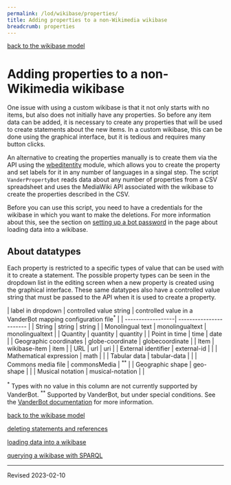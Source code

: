 ```yaml
---
permalink: /lod/wikibase/properties/
title: Adding properties to a non-Wikimedia wikibase
breadcrumb: properties
---
```


[back to the wikibase model](../)

# Adding properties to a non-Wikimedia wikibase

One issue with using a custom wikibase is that it not only starts with no items, but also does not initially have any properties. So before any item data can be added, it is necessary to create any properties that will be used to create statements about the new items. In a custom wikibase, this can be done using the graphical interface, but it is tedious and requires many button clicks.

An alternative to creating the properties manually is to create them via the API using the [wbeditentity](https://wbwh-test.wikibase.cloud/w/api.php?action=help&modules=wbeditentity) module, which allows you to create the property and set labels for it in any number of languages in a singal step. The script `VanderPropertyBot` reads data about any number of properties from a CSV spreadsheet and uses the MediaWiki API associated with the wikibase to create the properties described in the CSV.

Before you can use this script, you need to have a credentials for the wikibase in which you want to make the deletions. For more information about this, see the section on [setting up a bot password](../load/#set-up-a-bot-password) in the page about loading data into a wikibase.

## About datatypes

Each property is restricted to a specific types of value that can be used with it to create a statement. The possible property types can be seen in the dropdown list in the editing screen when a new property is created using the graphical interface. These same datatypes also have a controlled value string that must be passed to the API when it is used to create a property. 

| label in dropdown | controlled value string | controlled value in a VanderBot mapping configuration file<sup>*</sup> |
| ------------------| ----------------------- |
| String | string | string |
| Monolingual text | monolingualtext | monolingualtext |
| Quantity | quantity | quantity |
| Point in time | time | date |
| Geographic coordinates | globe-coordinate | globecoordinate |
| Item | wikibase-item | item |
| URL | url | uri |
| External identifier | external-id | |
| Mathematical expression | math | |
| Tabular data | tabular-data | |
| Commons media file | commonsMedia | <sup>**</sup> |
| Geographic shape | geo-shape | |
| Musical notation | musical-notation | |

<sup>*</sup> Types with no value in this column are not currently supported by VanderBot.
<sup>**</sup> Supported by VanderBot, but under special conditions. See the [VanderBot documentation](https://github.com/HeardLibrary/linked-data/blob/master/vanderbot/README.md#the-wikidata-image-property-p18-and-image-file-identification) for more information.



[back to the wikibase model](../)

[deleting statements and references](../delete/)

[loading data into a wikibase](../load/)

[querying a wikibase with SPARQL](../sparql/)

----
Revised 2023-02-10

